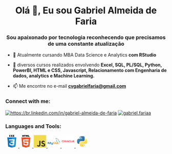 <h1 align="center">Olá 👋, Eu sou Gabriel Almeida de Faria</h1>
<h3 align="center">Sou apaixonado por tecnologia reconhecendo que precisamos de uma constante atualização</h3>

- 🔭 Atualmente cursando MBA Data Science e Analytics **com RStudio**

- 🌱 diversos cursos realizados envolvendo **Excel, SQL, PL/SQL, Python, PowerBI, HTML e CSS, Javascript, Relacionamento com Engenharia de dados, analytics e Machine Learning.**

- 📫 Me encontre no e-mail **cvgabrielfaria@gmail.com**

<h3 align="left">Connect with me:</h3>
<p align="left">
<a href="https://linkedin.com/in/https://br.linkedin.com/in/gabriel-almeida-de-faria" target="blank"><img align="center" src="https://raw.githubusercontent.com/rahuldkjain/github-profile-readme-generator/master/src/images/icons/Social/linked-in-alt.svg" alt="https://br.linkedin.com/in/gabriel-almeida-de-faria" height="30" width="40" /></a>
<a href="https://instagram.com/gabriel.fariaa" target="blank"><img align="center" src="https://raw.githubusercontent.com/rahuldkjain/github-profile-readme-generator/master/src/images/icons/Social/instagram.svg" alt="gabriel.fariaa" height="30" width="40" /></a>
</p>

<h3 align="left">Languages and Tools:</h3>
<p align="left"> <a href="https://www.w3schools.com/css/" target="_blank" rel="noreferrer"> <img src="https://raw.githubusercontent.com/devicons/devicon/master/icons/css3/css3-original-wordmark.svg" alt="css3" width="40" height="40"/> </a> <a href="https://www.w3.org/html/" target="_blank" rel="noreferrer"> <img src="https://raw.githubusercontent.com/devicons/devicon/master/icons/html5/html5-original-wordmark.svg" alt="html5" width="40" height="40"/> </a> <a href="https://developer.mozilla.org/en-US/docs/Web/JavaScript" target="_blank" rel="noreferrer"> <img src="https://raw.githubusercontent.com/devicons/devicon/master/icons/javascript/javascript-original.svg" alt="javascript" width="40" height="40"/> </a> <a href="https://www.mysql.com/" target="_blank" rel="noreferrer"> <img src="https://raw.githubusercontent.com/devicons/devicon/master/icons/mysql/mysql-original-wordmark.svg" alt="mysql" width="40" height="40"/> </a> <a href="https://www.oracle.com/" target="_blank" rel="noreferrer"> <img src="https://raw.githubusercontent.com/devicons/devicon/master/icons/oracle/oracle-original.svg" alt="oracle" width="40" height="40"/> </a> <a href="https://www.python.org" target="_blank" rel="noreferrer"> <img src="https://raw.githubusercontent.com/devicons/devicon/master/icons/python/python-original.svg" alt="python" width="40" height="40"/> </a> </p>
